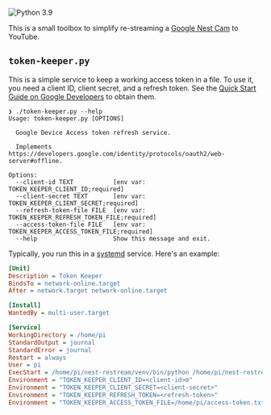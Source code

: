 ![Python 3.9](https://img.shields.io/badge/python-3.9-blue)

This is a small toolbox to simplify re-streaming a [Google Nest Cam](https://store.google.com/product/nest_cam) to YouTube.

## `token-keeper.py`

This is a simple service to keep a working access token in a file. To use it, you need a client ID, client secret, and a refresh token. See the [Quick Start Guide on Google Developers](https://developers.google.com/nest/device-access/get-started) to obtain them.

```text
❯ ./token-keeper.py --help
Usage: token-keeper.py [OPTIONS]

  Google Device Access token refresh service.

  Implements https://developers.google.com/identity/protocols/oauth2/web-server#offline.

Options:
  --client-id TEXT           [env var: TOKEN_KEEPER_CLIENT_ID;required]
  --client-secret TEXT       [env var: TOKEN_KEEPER_CLIENT_SECRET;required]
  --refresh-token-file FILE  [env var: TOKEN_KEEPER_REFRESH_TOKEN_FILE;required]
  --access-token-file FILE   [env var: TOKEN_KEEPER_ACCESS_TOKEN_FILE;required]
  --help                     Show this message and exit.
```

Typically, you run this in a [systemd](https://en.wikipedia.org/wiki/Systemd) service. Here's an example:

```ini
[Unit]
Description = Token Keeper
BindsTo = network-online.target
After = network.target network-online.target

[Install]
WantedBy = multi-user.target

[Service]
WorkingDirectory = /home/pi
StandardOutput = journal
StandardError = journal
Restart = always
User = pi
ExecStart = /home/pi/nest-restream/venv/bin/python /home/pi/nest-restream/token-keeper.py
Environment = "TOKEN_KEEPER_CLIENT_ID=<client-id>m"
Environment = "TOKEN_KEEPER_CLIENT_SECRET=<client-secret>"
Environment = "TOKEN_KEEPER_REFRESH_TOKEN=<refresh-token>"
Environment = "TOKEN_KEEPER_ACCESS_TOKEN_FILE=/home/pi/access-token.txt"
```
